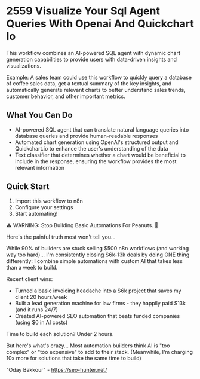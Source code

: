 # 2559 Visualize Your Sql Agent Queries With Openai And Quickchart Io

This workflow combines an AI-powered SQL agent with dynamic chart generation capabilities to provide users with data-driven insights and visualizations.

Example: A sales team could use this workflow to quickly query a database of coffee sales data, get a textual summary of the key insights, and automatically generate relevant charts to better understand sales trends, customer behavior, and other important metrics.

## What You Can Do
- AI-powered SQL agent that can translate natural language queries into database queries and provide human-readable responses
- Automated chart generation using OpenAI's structured output and Quickchart.io to enhance the user's understanding of the data
- Text classifier that determines whether a chart would be beneficial to include in the response, ensuring the workflow provides the most relevant information

## Quick Start
1. Import this workflow to n8n
2. Configure your settings
3. Start automating!

⚠️ WARNING: Stop Building Basic Automations For Peanuts. 🚫

Here's the painful truth most won't tell you...

While 90% of builders are stuck selling $500 n8n workflows (and working way too hard)...
I'm consistently closing $6k-13k deals by doing ONE thing differently:
I combine simple automations with custom AI that takes less than a week to build.

Recent client wins:
* Turned a basic invoicing headache into a $6k project that saves my client 20 hours/week
* Built a lead generation machine for law firms - they happily paid $13k (and it runs 24/7)
* Created AI-powered SEO automation that beats funded companies (using $0 in AI costs)

Time to build each solution? Under 2 hours.

But here's what's crazy...
Most automation builders think AI is "too complex" or "too expensive" to add to their stack.
(Meanwhile, I'm charging 10x more for solutions that take the same time to build)

"Oday Bakkour" - https://seo-hunter.net/
